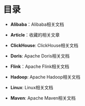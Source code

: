 # 目录

* **Alibaba**：Alibaba相关文档

* **Article**：收藏的相关文章

* **ClickHouse**: ClickHouse相关文档

* **Doris**: Apache Doris相关文档

* **Flink**：Apache Flink相关文档

* **Hadoop**: Apache Hadoop相关文档

* **Linux**: Linux相关文档

* **Maven**: Apache Maven相关文档
